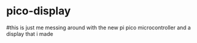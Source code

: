 # pico-display
#this is just me messing around with the new pi pico microcontroller and a display that i made
